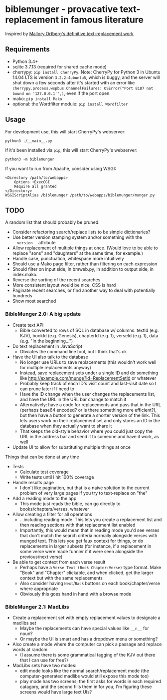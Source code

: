 # biblemunger - provacative text-replacement in famous literature

Inspired by [Mallory Ortberg's definitive text-replacement work](http://the-toast.net/series/bible-verses/)

## Requirements

- Python 3.4+
- sqlite 3.7.13 (required for shared cache mode)
- cherrypy: `pip install CherryPy`. Note: CherryPy for Python 3 in Ubuntu 14.04 LTS is version `3.2.2-4ubuntu5`, which is buggy, and the server will shut down a few seconds after it's started with an error like `cherrypy.process.wspbus.ChannelFailures: OSError("Port 8187 not bound on '127.0.0.1'",)`, even if the port open.
- mako: `pip install Mako`
- optional: the Wordfilter module: `pip install Wordfilter`

## Usage

For development use, this will start CherryPy's webserver:

    python3 ./__main__.py

If it's been installed via `pip`, this will start CherryPy's webserver:

    python3 -m biblemunger

If you want to run from Apache, consider using WSGI:

    <Directory /path/to/webapps>
        Options +ExecCGI 
        Require all granted
    </Directory>
    WSGIScriptAlias /biblemunger /path/to/webapps/biblemunger/munger.py

## TODO

A random list that should probably be pruned:

- Consider refactoring search/replace lists to be simple dictionaries?
- Use better version stamping system and/or something with the `__version__` attribute
- Allow replacement of multiple things at once.
  (Would love to be able to replace "sons" and "daughters" at the same time, for example.)
- Handle case, punctuation, whitespace more intuitively
- Should use a Mako page filter, rather than filtering on each expression
- Should filter on input side, in bmweb.py, in addition to output side, in index.mako. 
- Reverse the sorting of the recent searches
- More consistent layout would be nice, CSS is hard
- Paginate recent searches, or find another way to deal with potentially hundreds
- Show most searched

### BibleMunger 2.0: A big update

- Create text API
    - Bible converted to rows of SQL in database w/ columns: textId (e.g. KJV), bookId (e.g. Genesis), chapterId (e.g. 1), verseId (e.g. 1), data (e.g. "In the beginning...")
- Do text replacement in JavaScript
    - Obviates the command line tool, but I think that's ok
- Have the UI also talk to the database
    - No longer use URLs to save replacements (this wouldn't work well for multiple replacements anyway)
    - Instead, save replacement sets under a single ID and do something like http://example.com/munge?id=ReplacementSetId or whatever
    - Probably keep track of each ID's visit count and last-visit date so I can prune later if I need to
    - Have the ID change when the user changes the replacements list, and have the URL in the URL bar change to match it
    - Alternatively: have a code for replacements and pass that in the URL (perhaps base64 encoded? or is there something more efficient?), but then have a button to generate a shorter version of the link. This lets users work on their replacement set and only stores an ID in the database when they actually want to share it
    - That keeps the old-style behavior where you could just copy the URL in the address bar and send it to someone and have it work, as well
- Update UI to allow for substituting multiple things at once

Things that can be done at any time

- Tests
    - Calculate test coverage
    - Write tests until I hit 100% coverage
- Handle results page
    - I don't like pagination, but that is a naive solution to the current problem of very large pages if you try to text-replace on "the"
- Add a reading mode to the app
    - This mode just reads the bible, can go directly to books/chapters/verses, whatever
- Allow creating a filter for all operations
    - ...including reading mode. This lets you create a replacement list and then reading sections with that replacement list enabled
    - Importantly, this would mean that in reading mode you'd see verses that don't match the search criteria normally alongside verses with munged text. This lets you get faux context for things, or do replacements in larger subsets (for instance, if a replacement in some verse were made funnier if it were seen alongside the previous/next verse)
- Be able to get context from each verse result
    - Perhaps have a `Verse Text (Book Chapter:Verse)` type format. Make "Book" and "Chapter" clickable, and when clicked, get the larger context but with the same replacements
    - Also consider having `Next`/`Back` buttons on each book/chapter/verse where appropriate
    - Obviously this goes hand in hand with a browse mode

### BibleMunger 2.1: MadLibs

- Create a replacement set with empty replacement values to designate a madlibs set
    - Maybe the replacements can have special values like `__n__` for noun?
    - Or maybe the UI is smart and has a dropdown menu or something?
- Also create a mode where the computer can pick a passage and replace words at random
    - (I assume there is some grammatical tagging of the KJV out there that I can use for free?)
- MadLibs sets have two modes:
    - edit mode looks like the normal search/replacement mode (the computer-generated madlibs would still expose this mode too)
    - play mode has two screens; the first asks for words in each required catagory, and the second fills them in for you; I'm figuring these screens would have large text UIs?
